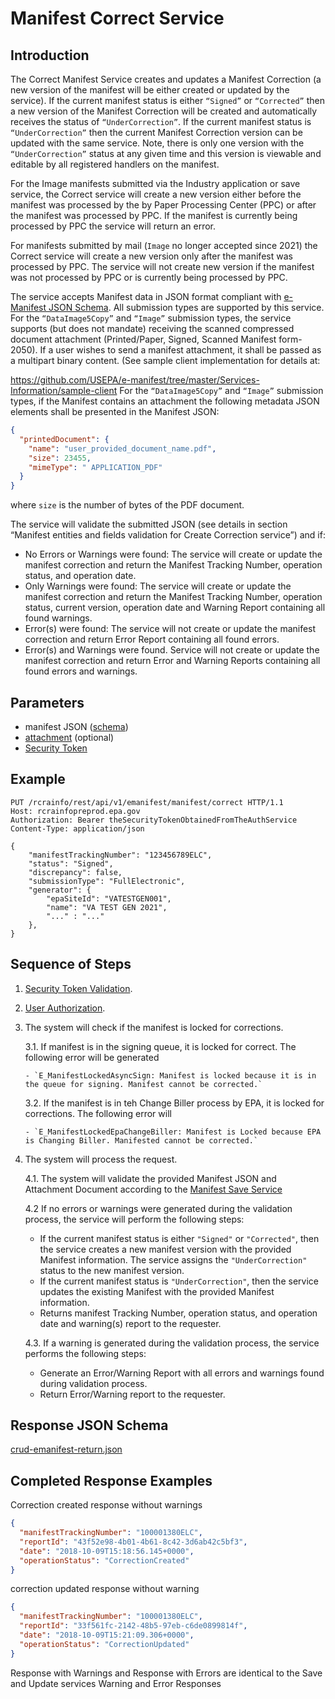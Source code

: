 # Manifest Correct Service

## Introduction

The Correct Manifest Service creates and updates a Manifest Correction (a new version of the manifest will be either
created or updated by the service). If the current manifest status is either `“Signed”` or `“Corrected”` then a new
version of the Manifest Correction will be created and automatically receives the status of `“UnderCorrection”`. If the
current manifest status is `“UnderCorrection”` then the current Manifest Correction version can be updated with the same
service. Note, there is only one version with the `“UnderCorrection”` status at any given time and this version is
viewable and editable by all registered handlers on the manifest.

For the Image manifests submitted via the Industry application or save service, the Correct service will create a new
version either before the manifest was processed by the by Paper Processing Center (PPC) or after the manifest was
processed by PPC. If the manifest is currently being processed by PPC the service will return an error.

For manifests submitted by mail (`Image` no longer accepted since 2021) the Correct service will create a new version
only after the manifest was processed by PPC. The service will not create new version if the manifest was not processed
by PPC or is currently being processed by PPC.

The service accepts Manifest data in JSON format compliant with
[e-Manifest JSON Schema](https://github.com/USEPA/e-manifest/blob/master/Services-Information/Schema/emanifest.json).
All submission types are supported by this service. For the `“DataImage5Copy”` and `“Image”` submission types, the
service supports (but does not mandate) receiving the scanned compressed document attachment (Printed/Paper, Signed,
Scanned Manifest form-2050). If a user wishes to send a manifest attachment, it shall be passed as a multipart binary
content. (See sample client implementation for details at:

https://github.com/USEPA/e-manifest/tree/master/Services-Information/sample-client For the `“DataImage5Copy”`
and `“Image”` submission types, if the Manifest contains an attachment the following metadata JSON elements shall be
presented in the Manifest JSON:

```json
{
  "printedDocument": {
    "name": "user_provided_document_name.pdf",
    "size": 23455,
    "mimeType": " APPLICATION_PDF"
  }
}
```

where `size` is the number of bytes of the PDF document.

The service will validate the submitted JSON (see details in section “Manifest entities and fields
validation for Create Correction service”) and if:

- No Errors or Warnings were found: The service will create or update the manifest correction
  and return the Manifest Tracking Number, operation status, and operation date.
- Only Warnings were found: The service will create or update the manifest correction and
  return the Manifest Tracking Number, operation status, current version, operation date and
  Warning Report containing all found warnings.
- Error(s) were found: The service will not create or update the manifest correction and
  return Error Report containing all found errors.
- Error(s) and Warnings were found. Service will not create or update the manifest correction
  and return Error and Warning Reports containing all found errors and warnings.

## Parameters

- manifest JSON ([schema](https://github.com/USEPA/e-manifest/blob/master/Services-Information/Schema/emanifest.json))
- [attachment](./manifest-attachments.md) (optional)
- [Security Token](../authentication.md#security-tokens)

## Example

```http
PUT /rcrainfo/rest/api/v1/emanifest/manifest/correct HTTP/1.1
Host: rcrainfopreprod.epa.gov
Authorization: Bearer theSecurityTokenObtainedFromTheAuthService
Content-Type: application/json

{
    "manifestTrackingNumber": "123456789ELC",
    "status": "Signed",
    "discrepancy": false,
    "submissionType": "FullElectronic",
    "generator": {
        "epaSiteId": "VATESTGEN001",
        "name": "VA TEST GEN 2021",
        "..." : "..."
    },
}
```

## Sequence of Steps

1.  [Security Token Validation](../authentication.md#security-token-validation).
2.  [User Authorization](../authentication.md#user-authorization).
3.  The system will check if the manifest is locked for corrections.

    3.1. If manifest is in the signing queue, it is locked for correct. The following error will be generated

        - `E_ManifestLockedAsyncSign: Manifest is locked because it is in the queue for signing. Manifest cannot be corrected.`

    3.2. If the manifest is in teh Change Biller process by EPA, it is locked for corrections. The following error will

        - `E_ManifestLockedEpaChangeBiller: Manifest is Locked because EPA is Changing Biller. Manifested cannot be corrected.`

4.  The system will process the request.

    4.1. The system will validate the provided Manifest JSON and Attachment Document according to
    the [Manifest Save Service](./save.md)

    4.2 If no errors or warnings were generated during the validation process, the service will perform the following
    steps:

    - If the current manifest status is either `"Signed"` or `"Corrected"`, then the service creates a new manifest
      version with the provided Manifest information. The service assigns the `"UnderCorrection"` status to the new
      manifest version.
    - If the current manifest status is `"UnderCorrection"`, then the service updates the existing Manifest with the
      provided Manifest information.
    - Returns manifest Tracking Number, operation status, and operation date and warning(s) report to the requester.

    4.3. If a warning is generated during the validation process, the service performs the following steps:

    - Generate an Error/Warning Report with all errors and warnings found during validation process.
    - Return Error/Warning report to the requester.

## Response JSON Schema

[crud-emanifest-return.json](https://github.com/USEPA/e-manifest/blob/master/Services-Information/Schema/crud-emanifest-return.json)

## Completed Response Examples

Correction created response without warnings

```json
{
  "manifestTrackingNumber": "100001380ELC",
  "reportId": "43f52e98-4b01-4b61-8c42-3d6ab42c5bf3",
  "date": "2018-10-09T15:18:56.145+0000",
  "operationStatus": "CorrectionCreated"
}
```

correction updated response without warning

```json
{
  "manifestTrackingNumber": "100001380ELC",
  "reportId": "33f561fc-2142-48b5-97eb-c6de0899814f",
  "date": "2018-10-09T15:21:09.306+0000",
  "operationStatus": "CorrectionUpdated"
}
```

Response with Warnings and Response with Errors are identical to the Save and Update
services Warning and Error Responses

